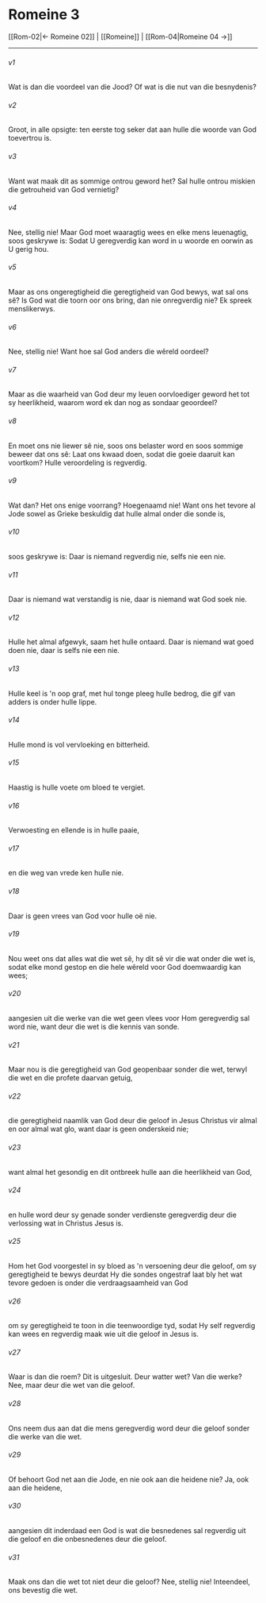 # Romeine 3

[[Rom-02|← Romeine 02]] | [[Romeine]] | [[Rom-04|Romeine 04 →]]
***

###### v1
Wat is dan die voordeel van die Jood? Of wat is die nut van die besnydenis? 
###### v2
Groot, in alle opsigte: ten eerste tog seker dat aan hulle die woorde van God toevertrou is. 
###### v3
Want wat maak dit as sommige ontrou geword het? Sal hulle ontrou miskien die getrouheid van God vernietig? 
###### v4
Nee, stellig nie! Maar God moet waaragtig wees en elke mens leuenagtig, soos geskrywe is: Sodat U geregverdig kan word in u woorde en oorwin as U gerig hou. 
###### v5
Maar as ons ongeregtigheid die geregtigheid van God bewys, wat sal ons sê? Is God wat die toorn oor ons bring, dan nie onregverdig nie? Ek spreek menslikerwys. 
###### v6
Nee, stellig nie! Want hoe sal God anders die wêreld oordeel? 
###### v7
Maar as die waarheid van God deur my leuen oorvloediger geword het tot sy heerlikheid, waarom word ek dan nog as sondaar geoordeel? 
###### v8
En moet ons nie liewer sê nie, soos ons belaster word en soos sommige beweer dat ons sê: Laat ons kwaad doen, sodat die goeie daaruit kan voortkom? Hulle veroordeling is regverdig. 
###### v9
Wat dan? Het ons enige voorrang? Hoegenaamd nie! Want ons het tevore al Jode sowel as Grieke beskuldig dat hulle almal onder die sonde is, 
###### v10
soos geskrywe is: Daar is niemand regverdig nie, selfs nie een nie. 
###### v11
Daar is niemand wat verstandig is nie, daar is niemand wat God soek nie. 
###### v12
Hulle het almal afgewyk, saam het hulle ontaard. Daar is niemand wat goed doen nie, daar is selfs nie een nie. 
###### v13
Hulle keel is 'n oop graf, met hul tonge pleeg hulle bedrog, die gif van adders is onder hulle lippe. 
###### v14
Hulle mond is vol vervloeking en bitterheid. 
###### v15
Haastig is hulle voete om bloed te vergiet. 
###### v16
Verwoesting en ellende is in hulle paaie, 
###### v17
en die weg van vrede ken hulle nie. 
###### v18
Daar is geen vrees van God voor hulle oë nie. 
###### v19
Nou weet ons dat alles wat die wet sê, hy dit sê vir die wat onder die wet is, sodat elke mond gestop en die hele wêreld voor God doemwaardig kan wees; 
###### v20
aangesien uit die werke van die wet geen vlees voor Hom geregverdig sal word nie, want deur die wet is die kennis van sonde. 
###### v21
Maar nou is die geregtigheid van God geopenbaar sonder die wet, terwyl die wet en die profete daarvan getuig, 
###### v22
die geregtigheid naamlik van God deur die geloof in Jesus Christus vir almal en oor almal wat glo, want daar is geen onderskeid nie; 
###### v23
want almal het gesondig en dit ontbreek hulle aan die heerlikheid van God, 
###### v24
en hulle word deur sy genade sonder verdienste geregverdig deur die verlossing wat in Christus Jesus is. 
###### v25
Hom het God voorgestel in sy bloed as 'n versoening deur die geloof, om sy geregtigheid te bewys deurdat Hy die sondes ongestraf laat bly het wat tevore gedoen is onder die verdraagsaamheid van God 
###### v26
om sy geregtigheid te toon in die teenwoordige tyd, sodat Hy self regverdig kan wees en regverdig maak wie uit die geloof in Jesus is. 
###### v27
Waar is dan die roem? Dit is uitgesluit. Deur watter wet? Van die werke? Nee, maar deur die wet van die geloof. 
###### v28
Ons neem dus aan dat die mens geregverdig word deur die geloof sonder die werke van die wet. 
###### v29
Of behoort God net aan die Jode, en nie ook aan die heidene nie? Ja, ook aan die heidene, 
###### v30
aangesien dit inderdaad een God is wat die besnedenes sal regverdig uit die geloof en die onbesnedenes deur die geloof. 
###### v31
Maak ons dan die wet tot niet deur die geloof? Nee, stellig nie! Inteendeel, ons bevestig die wet. 
